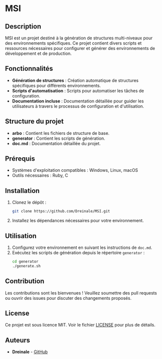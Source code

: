# MSI

## Description
MSI est un projet destiné à la génération de structures multi-niveaux pour des environnements spécifiques. Ce projet contient divers scripts et ressources nécessaires pour configurer et générer des environnements de développement et de production.

## Fonctionnalités
- **Génération de structures** : Création automatique de structures spécifiques pour différents environnements.
- **Scripts d'automatisation** : Scripts pour automatiser les tâches de configuration.
- **Documentation incluse** : Documentation détaillée pour guider les utilisateurs à travers le processus de configuration et d'utilisation.

## Structure du projet
- **arbo** : Contient les fichiers de structure de base.
- **generator** : Contient les scripts de génération.
- **doc.md** : Documentation détaillée du projet.

## Prérequis
- Systèmes d'exploitation compatibles : Windows, Linux, macOS
- Outils nécessaires : Ruby, C

## Installation
1. Clonez le dépôt :
   ```bash
   git clone https://github.com/Dreinale/MSI.git
   ```
2. Installez les dépendances nécessaires pour votre environnement.

## Utilisation
1. Configurez votre environnement en suivant les instructions de `doc.md`.
2. Exécutez les scripts de génération depuis le répertoire `generator` :
   ```bash
   cd generator
   ./generate.sh
   ```

## Contribution
Les contributions sont les bienvenues ! Veuillez soumettre des pull requests ou ouvrir des issues pour discuter des changements proposés.

## License
Ce projet est sous licence MIT. Voir le fichier [LICENSE](LICENSE) pour plus de détails.

## Auteurs
- **Dreinale** - [GitHub](https://github.com/Dreinale)
